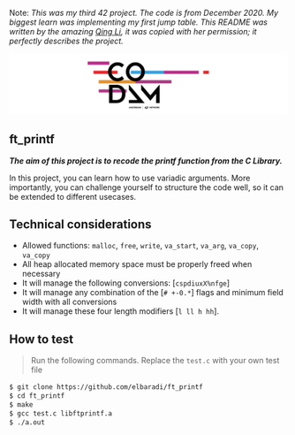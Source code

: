 Note: _This was my third 42 project. The code is from December 2020. My biggest learn was implementing my first jump table. This README was written by the amazing [Qing Li](https://github.com/qingqingqingli), it was copied with her permission; it perfectly describes the project._

[![Logo](https://github.com/qingqingqingli/readme_images/blob/master/codam_logo_1.png)](https://github.com/qingqingqingli/ft_printf)

## ft_printf
***The aim of this project is to recode the printf function from the C Library.***

In this project, you can learn how to use variadic arguments. More importantly, you can challenge yourself to structure the code well, so it can be extended to different usecases.

## Technical considerations

- Allowed functions: ```malloc```, ```free```, ```write```, ```va_start```, ```va_arg```, ```va_copy```, ```va_copy```
- All heap allocated memory space must be properly freed when necessary
- It will manage the following conversions: [```cspdiuxX%nfge```]
- It will manage any combination of the [```# +-0.*```] flags and minimum field width with all conversions
- It will manage these four length modifiers [```l ll h hh```].

## How to test
> Run the following commands. Replace the ```test.c``` with your own test file

```shell
$ git clone https://github.com/elbaradi/ft_printf
$ cd ft_printf
$ make
$ gcc test.c libftprintf.a
$ ./a.out
```
